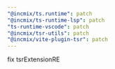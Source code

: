 ```yaml
---
"@incmix/ts.runtime": patch
"@incmix/ts-runtime-lsp": patch
"ts-runtime-vscode": patch
"@incmix/tsr-utils": patch
"@incmix/vite-plugin-tsr": patch
---
```


fix tsrExtensionRE
